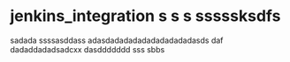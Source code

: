 # jenkins_integration s s s sssssksdfs
sadada
ssssasddass
adasdadadadadadadadadadasds
daf
dadaddadadsadcxx
dasddddddd
sss
sbbs
